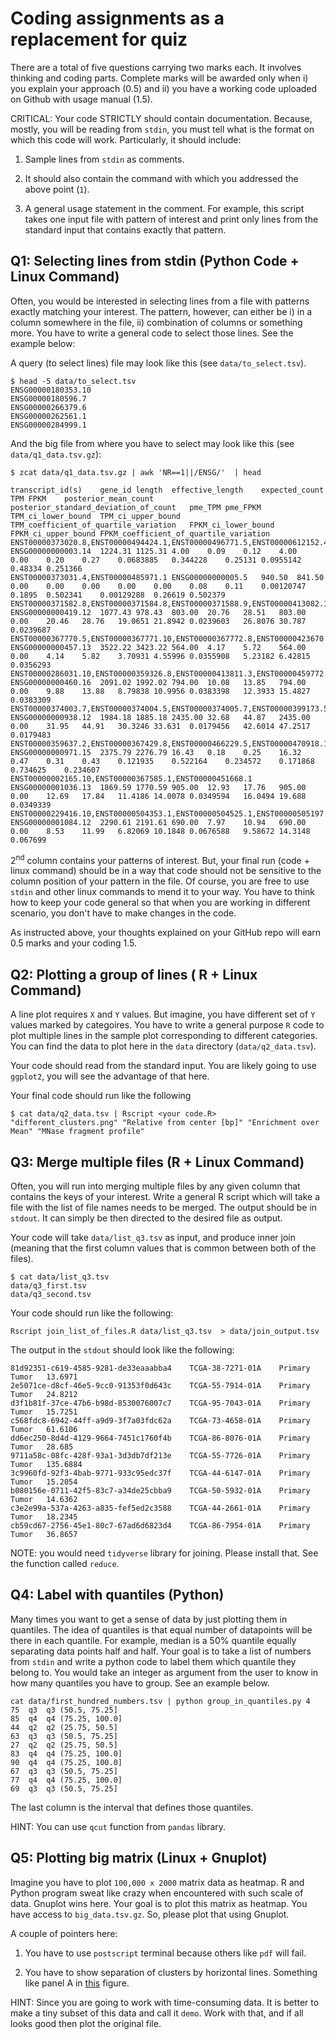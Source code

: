 # Coding assignments as a replacement for quiz

There are a total of five questions carrying two marks each. It involves thinking and coding parts. Complete marks will be awarded only when i)  you explain your approach (0.5) and ii) you have a working code uploaded on Github with usage manual (1.5). 

CRITICAL: Your code STRICTLY should contain documentation. Because, mostly, you will be reading from `stdin`, you must tell what is the format on which this code will work. Particularly, it should include:

1. Sample lines from `stdin` as comments. 

2. It should also contain the command with which you addressed the above point (`1`). 

3. A general usage statement in the comment. For example, this script takes one input file with pattern of interest and print only lines from the standard input that contains exactly that pattern.



## Q1: Selecting lines from stdin (Python Code + Linux Command)

Often, you would be interested in selecting lines from a file with patterns
exactly matching your interest. The pattern, however, can either be i) in a
column somewhere in the file, ii) combination of columns or something more. You
have to write a general code to select those lines. See the example below:

A query (to select lines) file may look like this (see `data/to_select.tsv`).

```
$ head -5 data/to_select.tsv
ENSG00000180353.10
ENSG00000180596.7
ENSG00000266379.6
ENSG00000262561.1
ENSG00000284999.1
```

And the big file from where you have to select may look like this (see `data/q1_data.tsv.gz`):

```
$ zcat data/q1_data.tsv.gz | awk 'NR==1||/ENSG/'  | head 

transcript_id(s)	gene_id	length	effective_length	expected_count	TPM	FPKM	posterior_mean_count	posterior_standard_deviation_of_count	pme_TPM	pme_FPKM	TPM_ci_lower_bound	TPM_ci_upper_bound	TPM_coefficient_of_quartile_variation	FPKM_ci_lower_bound	FPKM_ci_upper_bound	FPKM_coefficient_of_quartile_variation
ENST00000373020.8,ENST00000494424.1,ENST00000496771.5,ENST00000612152.4,ENST00000614008.4	ENSG00000000003.14	1224.31	1125.31	4.00	0.09	0.12	4.00	0.00	0.20	0.27	0.0683885	0.344228	0.25131	0.0955142	0.48334	0.251366
ENST00000373031.4,ENST00000485971.1	ENSG00000000005.5	940.50	841.50	0.00	0.00	0.00	0.00	0.00	0.08	0.11	0.00120747	0.1895	0.502341	0.00129288	0.26619	0.502379
ENST00000371582.8,ENST00000371584.8,ENST00000371588.9,ENST00000413082.1,ENST00000466152.5,ENST00000494752.1	ENSG00000000419.12	1077.43	978.43	803.00	20.76	28.51	803.00	0.00	20.46	28.76	19.0651	21.8942	0.0239603	26.8076	30.787	0.0239687
ENST00000367770.5,ENST00000367771.10,ENST00000367772.8,ENST00000423670.1,ENST00000470238.1	ENSG00000000457.13	3522.22	3423.22	564.00	4.17	5.72	564.00	0.00	4.14	5.82	3.70931	4.55996	0.0355908	5.23182	6.42815	0.0356293
ENST00000286031.10,ENST00000359326.8,ENST00000413811.3,ENST00000459772.5,ENST00000466580.6,ENST00000472795.5,ENST00000481744.5,ENST00000496973.5,ENST00000498289.5	ENSG00000000460.16	2091.02	1992.02	794.00	10.08	13.85	794.00	0.00	9.88	13.88	8.79838	10.9956	0.0383398	12.3933	15.4827	0.0383309
ENST00000374003.7,ENST00000374004.5,ENST00000374005.7,ENST00000399173.5,ENST00000457296.5,ENST00000468038.1,ENST00000475472.5	ENSG00000000938.12	1984.18	1885.18	2435.00	32.68	44.87	2435.00	0.00	31.95	44.91	30.3246	33.631	0.0179456	42.6014	47.2517	0.0179483
ENST00000359637.2,ENST00000367429.8,ENST00000466229.5,ENST00000470918.1,ENST00000496761.1,ENST00000630130.2	ENSG00000000971.15	2375.79	2276.79	16.43	0.18	0.25	16.32	0.47	0.31	0.43	0.121935	0.522164	0.234572	0.171868	0.734625	0.234607
ENST00000002165.10,ENST00000367585.1,ENST00000451668.1	ENSG00000001036.13	1869.59	1770.59	905.00	12.93	17.76	905.00	0.00	12.69	17.84	11.4186	14.0078	0.0349594	16.0494	19.688	0.0349339
ENST00000229416.10,ENST00000504353.1,ENST00000504525.1,ENST00000505197.1,ENST00000505294.5,ENST00000509541.5,ENST00000510837.5,ENST00000513939.6,ENST00000514004.5,ENST00000514373.3,ENST00000514933.2,ENST00000515580.1,ENST00000616923.5,ENST00000643939.1,ENST00000650454.1	ENSG00000001084.12	2290.61	2191.61	690.00	7.97	10.94	690.00	0.00	8.53	11.99	6.82069	10.1848	0.0676588	9.58672	14.3148	0.067699
```

2<sup>nd</sup> column contains your patterns of interest. But, your final run (code + linux command) should be in a way that code should not be sensitive to the column position of your pattern in the file. Of course, you are free to use `stdin` and other linux commands to mend it to your way. You have to think how to keep your code general so that when you are working in different scenario, you don't have to make changes in the code.

As instructed above, your thoughts explained on your GitHub repo will earn 0.5 marks and your coding 1.5. 


## Q2: Plotting a group of lines  ( R + Linux Command) 

A line plot requires `X` and `Y` values. But imagine, you have different set of `Y` values marked by categoires. You have to write a general purpose `R` code to plot multiple lines in the sample plot corresponding to different categories. You can find the data to plot here in the `data` directory (`data/q2_data.tsv`). 

Your code should read from the standard input. You are likely going to use `ggplot2`, you will see the advantage of that here.

Your final code should run like the following
```
$ cat data/q2_data.tsv | Rscript <your code.R> "different_clusters.png" "Relative from center [bp]" "Enrichment over Mean" "MNase fragment profile" 
```


## Q3: Merge multiple files (R + Linux Command)

Often, you will run into merging multiple files by any given column that contains the keys of your interest. Write a general R script which will take a file with the list of file names needs to be merged. The output should be in `stdout`. It can simply be then directed to the desired file as output. 

Your code will take `data/list_q3.tsv` as input, and produce inner join (meaning that the first column values that is common between both of the files).

```
$ cat data/list_q3.tsv 
data/q3_first.tsv
data/q3_second.tsv
```

Your code should run like the following:

```
Rscript join_list_of_files.R data/list_q3.tsv  > data/join_output.tsv
```

The output in the `stdout` should look like the following:

```
81d92351-c619-4585-9281-de33eaaabba4	TCGA-38-7271-01A	Primary Tumor	13.6971
2e5071ce-d8cf-46e5-9cc0-91353f0d643c	TCGA-55-7914-01A	Primary Tumor	24.8212
d3f1b81f-37ce-47b6-b98d-8530076007c7	TCGA-95-7043-01A	Primary Tumor	15.7251
c568fdc8-6942-44ff-a9d9-3f7a03fdc62a	TCGA-73-4658-01A	Primary Tumor	61.6106
dd6ec250-8d4d-4129-9664-7451c1760f4b	TCGA-86-8076-01A	Primary Tumor	28.685
9711a58c-08fc-428f-93a1-3d3db7df213e	TCGA-55-7726-01A	Primary Tumor	135.6884
3c9960fd-92f3-4bab-9771-933c95edc37f	TCGA-44-6147-01A	Primary Tumor	15.2054
b080156e-0711-42f5-83c7-a34de25cbba9	TCGA-50-5932-01A	Primary Tumor	14.6362
c3e2e99a-537a-4263-a835-fef5ed2c3588	TCGA-44-2661-01A	Primary Tumor	18.2345
cb59cd67-2756-45e1-80c7-67ad6d6823d4	TCGA-86-7954-01A	Primary Tumor	36.8657
```

NOTE: you would need `tidyverse` library for joining. Please install that. See the function called `reduce`. 

## Q4: Label with quantiles  (Python)

Many times you want to get a sense of data by just plotting them in quantiles.
The idea of quantiles is that equal number of datapoints will be there in each
quantile. For example, median is a 50% quantile equally separating data points
half and half. Your goal is to take a list of numbers from `stdin` and write a
python code to label them which quantile they belong to. You would take an
integer as argument from the user to know in how many quantiles you have to
group. See an example below. 

```
cat data/first_hundred_numbers.tsv | python group_in_quantiles.py 4 
75	q3	q3 (50.5, 75.25]
85	q4	q4 (75.25, 100.0]
44	q2	q2 (25.75, 50.5]
63	q3	q3 (50.5, 75.25]
27	q2	q2 (25.75, 50.5]
83	q4	q4 (75.25, 100.0]
90	q4	q4 (75.25, 100.0]
67	q3	q3 (50.5, 75.25]
77	q4	q4 (75.25, 100.0]
69	q3	q3 (50.5, 75.25]
```

The last column is the interval that defines those quantiles.

HINT: You can use `qcut` function from `pandas` library. 

## Q5: Plotting big matrix (Linux + Gnuplot)

Imagine you have to plot `100,000 x 2000` matrix data as heatmap. R and Python program sweat like crazy when encountered with such scale of data. Gnuplot wins here. Your goal is to plot this matrix as heatmap. You have access to `big_data.tsv.gz`. So, please plot that using Gnuplot. 

A couple of pointers here: 

1. You have to use `postscript` terminal because others like `pdf` will fail.

2. You have to show separation of clusters by horizontal lines. Something like panel A in [this](https://www.science.org/cms/10.1126/sciadv.abm4358/asset/a75483e1-f1ca-4c31-8977-d1938e5efd1c/assets/images/large/sciadv.abm4358-f2.jpg) figure.

HINT: Since you are going to work with time-consuming data. It is better to make a tiny subset of this data and call it `demo`. Work with that, and if all looks good then plot the original file. 


